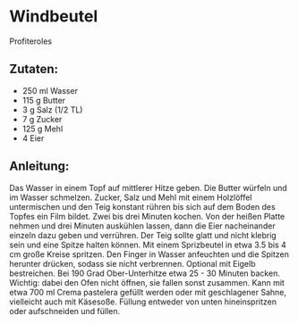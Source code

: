 Windbeutel
===
Profiteroles

Zutaten:
---
- 250 ml Wasser
- 115 g Butter
- 3 g Salz (1/2 TL)
- 7 g Zucker
- 125 g Mehl
- 4  Eier

Anleitung:
---
Das Wasser in einem Topf auf mittlerer Hitze geben.
Die Butter würfeln und im Wasser schmelzen.
Zucker, Salz und Mehl mit einem Holzlöffel untermischen und den Teig konstant rühren bis sich auf dem Boden des Topfes ein Film bildet.
Zwei bis drei Minuten kochen.
Von der heißen Platte nehmen und drei Minuten auskühlen lassen, dann die Eier nacheinander einzeln dazu geben und verrühren.
Der Teig sollte glatt und nicht klebrig sein und eine Spitze halten können.
Mit einem Sprizbeutel in etwa 3.5 bis 4 cm große Kreise spritzen.
Den Finger in Wasser anfeuchten und die Spitzen herunter drücken, sodass sie nicht verbrennen.
Optional mit Eigelb bestreichen.
Bei 190 Grad Ober-Unterhitze etwa 25 - 30 Minuten backen.
Wichtig: dabei den Ofen nicht öffnen, sie fallen sonst zusammen.
Kann mit etwa 700 ml Crema pastelera gefüllt werden oder mit geschlagener Sahne, vielleicht auch mit Käsesoße.
Füllung entweder von unten hineinspritzen oder aufschneiden und füllen.